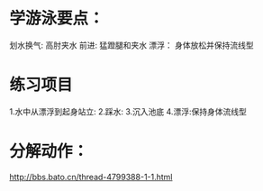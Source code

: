 # 学游泳要点：

划水换气:
  高肘夹水
前进:
  猛蹬腿和夹水
漂浮：
  身体放松并保持流线型

# 练习项目
1.水中从漂浮到起身站立:
2.踩水:
3.沉入池底
4.漂浮:保持身体流线型

# 分解动作：

http://bbs.bato.cn/thread-4799388-1-1.html


